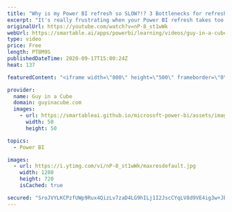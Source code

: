 ```yaml
---
title: "Why is my Power BI refresh so SLOW?!? 3 Bottlenecks for refresh performance"
excerpt: "It's really frustrating when your Power BI refresh takes too long or times out! Adam breaks down 3 bottlenecks that can slow down your Power BI refresh to help you optimize the performance.  📢 Become a member: https://guyinacu.be/membership \r \r *******************\r \r Want to take your Power BI skills"
originalUrl: https://youtube.com/watch?v=nP-8_st1wWk
webUrl: https://smartable.ai/apps/powerbi/learning/videos/guy-in-a-cube-why-is-my-power-bi-refresh-so-slow-3-bottlenecks-for-refresh-performance/
type: video
price: Free
length: PT8M9S
publishedDateTime: 2020-09-17T15:00:24Z
heat: 137

featuredContent: "<iframe width=\"800\" height=\"500\" frameborder=\"0\" src=\"https://www.youtube.com/embed/nP-8_st1wWk\" allow=\"accelerometer; autoplay; encrypted-media; gyroscope; picture-in-picture\" allowfullscreen></iframe>"

provider:
  name: Guy in a Cube
  domain: guyinacube.com
  images:
    - url: https://smartableai.github.io/microsoft-power-bi/assets/images/organizations/guyinacube.com-50x50.jpg
      width: 50
      height: 50

topics:
  - Power BI

images:
  - url: https://i.ytimg.com/vi/nP-8_st1wWk/maxresdefault.jpg
    width: 1280
    height: 720
    isCached: true

secured: "SroJVYLKCPzfUWp9Rux4QizLv7zaD4LG9hILj1I2JscCYqLV8d9VE4ig3w+JbcT1yeXHZMA+5KPu5R/dHk1MKoFKSHsd++6/RKJ8MOm8zl4TXr9PnRCdnqbqqO6NV2MSbP98DmsriqjSaeAZUbiAmWTWhFVioULdW3GtjnivLXGBcz8QWbMtUiQEpYMhm5vV3QH0n2/BWSfyx2W2Gz8nTxU9RSR9TRGspT8p95VFn5T4GbEt08AJHxB87STpFLw5cE9gswBKEQiXIdvMvcBa7HYN+OytaaLleFAE1fKis8lNt12qizzLPbAhxOCyWp/TLf08ubW4SqxGFMnQ/ANAvoJbpnHExpl0Ha28HHp9YtzENtAmQ0+xIUuuSBqSzuw1t4+SB+Qpj7PkngDGt2b5XS0NN98DEz6Sp2eqYNgrRxE=;6IuuN4d8ud+NuM/EC9Q6Fg=="
---
```


